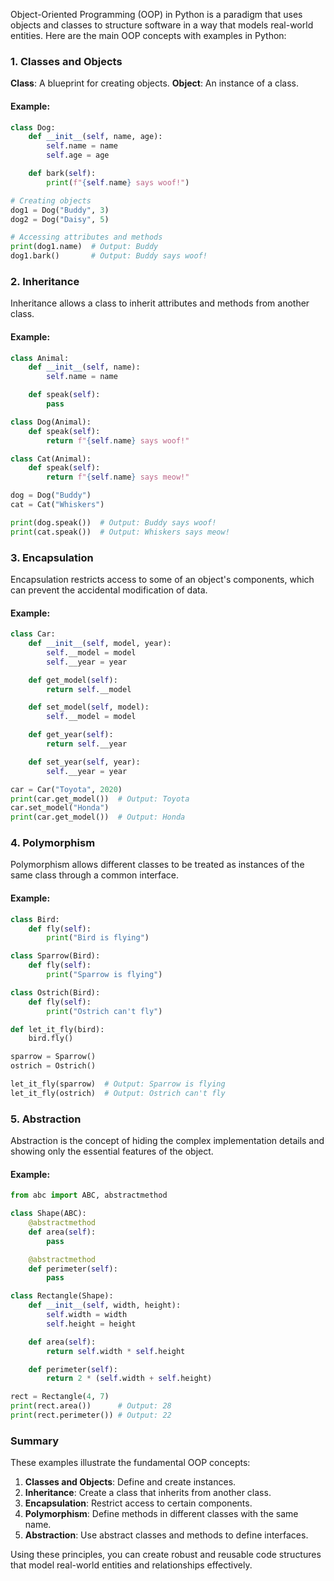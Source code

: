 Object-Oriented Programming (OOP) in Python is a paradigm that uses objects and classes to structure software in a way that models real-world entities. Here are the main OOP concepts with examples in Python:

### 1. Classes and Objects

**Class**: A blueprint for creating objects.
**Object**: An instance of a class.

#### Example:

```python
class Dog:
    def __init__(self, name, age):
        self.name = name
        self.age = age

    def bark(self):
        print(f"{self.name} says woof!")

# Creating objects
dog1 = Dog("Buddy", 3)
dog2 = Dog("Daisy", 5)

# Accessing attributes and methods
print(dog1.name)  # Output: Buddy
dog1.bark()       # Output: Buddy says woof!
```

### 2. Inheritance

Inheritance allows a class to inherit attributes and methods from another class.

#### Example:

```python
class Animal:
    def __init__(self, name):
        self.name = name

    def speak(self):
        pass

class Dog(Animal):
    def speak(self):
        return f"{self.name} says woof!"

class Cat(Animal):
    def speak(self):
        return f"{self.name} says meow!"

dog = Dog("Buddy")
cat = Cat("Whiskers")

print(dog.speak())  # Output: Buddy says woof!
print(cat.speak())  # Output: Whiskers says meow!
```

### 3. Encapsulation

Encapsulation restricts access to some of an object's components, which can prevent the accidental modification of data.

#### Example:

```python
class Car:
    def __init__(self, model, year):
        self.__model = model
        self.__year = year

    def get_model(self):
        return self.__model

    def set_model(self, model):
        self.__model = model

    def get_year(self):
        return self.__year

    def set_year(self, year):
        self.__year = year

car = Car("Toyota", 2020)
print(car.get_model())  # Output: Toyota
car.set_model("Honda")
print(car.get_model())  # Output: Honda
```

### 4. Polymorphism

Polymorphism allows different classes to be treated as instances of the same class through a common interface.

#### Example:

```python
class Bird:
    def fly(self):
        print("Bird is flying")

class Sparrow(Bird):
    def fly(self):
        print("Sparrow is flying")

class Ostrich(Bird):
    def fly(self):
        print("Ostrich can't fly")

def let_it_fly(bird):
    bird.fly()

sparrow = Sparrow()
ostrich = Ostrich()

let_it_fly(sparrow)  # Output: Sparrow is flying
let_it_fly(ostrich)  # Output: Ostrich can't fly
```

### 5. Abstraction

Abstraction is the concept of hiding the complex implementation details and showing only the essential features of the object.

#### Example:

```python
from abc import ABC, abstractmethod

class Shape(ABC):
    @abstractmethod
    def area(self):
        pass

    @abstractmethod
    def perimeter(self):
        pass

class Rectangle(Shape):
    def __init__(self, width, height):
        self.width = width
        self.height = height

    def area(self):
        return self.width * self.height

    def perimeter(self):
        return 2 * (self.width + self.height)

rect = Rectangle(4, 7)
print(rect.area())      # Output: 28
print(rect.perimeter()) # Output: 22
```

### Summary

These examples illustrate the fundamental OOP concepts:

1. **Classes and Objects**: Define and create instances.
2. **Inheritance**: Create a class that inherits from another class.
3. **Encapsulation**: Restrict access to certain components.
4. **Polymorphism**: Define methods in different classes with the same name.
5. **Abstraction**: Use abstract classes and methods to define interfaces.

Using these principles, you can create robust and reusable code structures that model real-world entities and relationships effectively.
